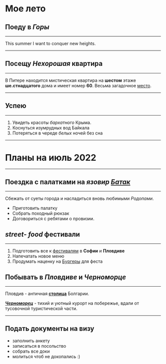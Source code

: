 # Мое лето

## Поеду в ***Горы***

***
This summer I want to conquer new heights.
***

## Посещу **_Нехорошая_ квартира**
***
В Питере находится мистическая квартира на **шестом** этаже **ше.стнадцатого** дома и имеет номер **60**. Весьма загадочное [место](https://www.google.com/search?q=%D0%B0%D1%80%D1%85%D0%B8%D1%82%D0%B5%D0%BA%D1%82%D1%83%D1%80%D0%B0+%D1%81%D0%B0%D0%BD%D0%BA%D1%82+%D0%BF%D0%B5%D1%82%D0%B5%D1%80%D0%B1%D1%83%D1%80%D0%B3+%D0%B4%D0%BE%D0%BC%D0%B0&tbm=isch&hl=ru&sa=X&ved=2ahUKEwiF2_bT_LL4AhVRm_0HHWenDTUQrNwCKAB6BAgBEB4&biw=1745&bih=800#imgrc=ZEKdO54KGcZ_tM).
***

## Успею
***
1. Увидеть красоты *бархатного* Крыма.
2. Коснуться изумрудных вод Байкала
3. Потеряться в череде _*белых*_ ночей без сна
***


# Планы на июль  2022
***
## Поездка с палатками на ***язовир [Батак](Batak.jpg)***
***

Сбежать от суеты города и насладиться вновь любимыми *_Родопами_*.  

* Приготовить палатку
* Собрать походный рюкзак
* Договориться с ребятами о провизии.

## **_street- food_** фестивали 
***

1. Подготовить все к [фестивалям](https://www.songkick.com/festivals/1874504-hills-of-rock/id/39431762-hills-of-rock-festival-2022) в **Софии** и **Пловдиве** 
2. Напечатать новое меню
3. Продумать наценку на [Бургеры](https://www.facebook.com/Famous.Burgers/) для феста 

## Побывать в *Пловдиве* и *Черноморце*
***
Пловдив - античная **[столица](https://www.google.com/search?q=%D0%9F%D0%BB%D0%BE%D0%B2%D0%B4%D0%B8%D0%B2+%D0%B0%D0%BD%D1%82%D0%B8%D1%87%D0%BD%D0%B0+%D1%81%D1%82%D0%BE%D0%BB%D0%B8%D1%86%D0%B0&sxsrf=ALiCzsbvbLIrDdRTM0rmPed_vwFMz7mOHQ:1655421833958&source=lnms&tbm=isch&sa=X&ved=2ahUKEwiV7_byjrP4AhW1SvEDHTtsDeIQ_AUoAnoECAEQBA&biw=1745&bih=800&dpr=1.1#imgrc=sba_fxWzwR_bZM)** Болгарии. 

***[Черноморец](https://www.google.com/search?q=%D1%87%D0%B5%D1%80%D0%BD%D0%BE%D0%BC%D0%BE%D1%80%D0%B5%D1%86+&tbm=isch&ved=2ahUKEwiUhvuKj7P4AhUj8LsIHSxUBB0Q2-cCegQIABAA&oq=%D1%87%D0%B5%D1%80%D0%BD%D0%BE%D0%BC%D0%BE%D1%80%D0%B5%D1%86+&gs_lcp=CgNpbWcQAzIFCAAQgAQyBQgAEIAEMgUIABCABDIFCAAQgAQyBQgAEIAEMgUIABCABDIFCAAQgAQyBQgAEIAEMgUIABCABDIFCAAQgAQ6BAgjECc6BAgAEENQ9wtYgRpg_RpoAHAAeACAAWKIAYEIkgECMTKYAQCgAQGqAQtnd3Mtd2l6LWltZ8ABAQ&sclient=img&ei=vLurYpS4FaPg7_UPrKiR6AE&bih=800&biw=1745#imgrc=zKqHmjuUhZz0OM)*** - тихий и уютный курорт на побережье, вдали от тусовочной туристической части. 
***

## Подать документы на **визу**

- заполнить анкету
- записаться в посольство
- собрать все доки
- молиться чтоб не докопались :)
